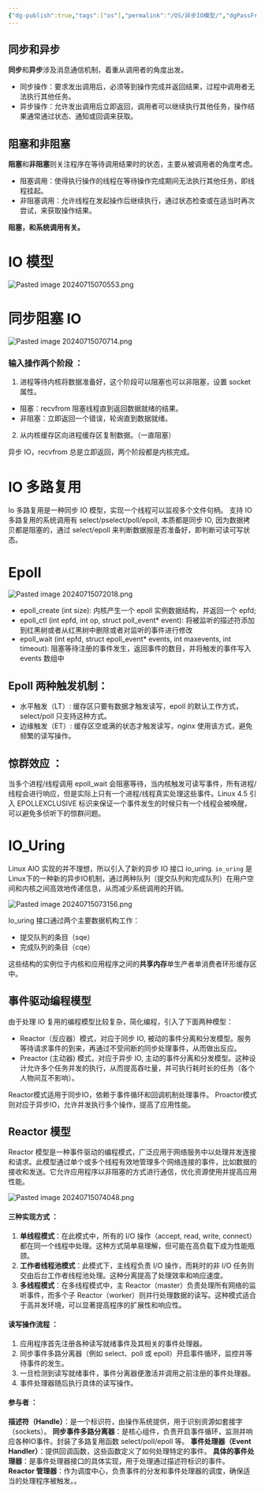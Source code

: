 ```yaml
---
{"dg-publish":true,"tags":["os"],"permalink":"/OS/异步IO模型/","dgPassFrontmatter":true}
---
```




## 同步和异步

**同步**和**异步**涉及消息通信机制，着重从调用者的角度出发。

+ 同步操作：要求发出调用后，必须等到操作完成并返回结果，过程中调用者无法执行其他任务。
+ 异步操作：允许发出调用后立即返回，调用者可以继续执行其他任务，操作结果通常通过状态、通知或回调来获取。

## 阻塞和非阻塞

**阻塞**和**非阻塞**则关注程序在等待调用结果时的状态，主要从被调用者的角度考虑。

+ 阻塞调用：使得执行操作的线程在等待操作完成期间无法执行其他任务，即线程挂起。
+ 非阻塞调用：允许线程在发起操作后继续执行，通过状态检查或在适当时再次尝试，来获取操作结果。

**阻塞，和系统调用有关。**
# IO 模型

![Pasted image 20240715070553.png](/img/user/OS/assert/Pasted%20image%2020240715070553.png)

# 同步阻塞 IO

![Pasted image 20240715070714.png](/img/user/OS/assert/Pasted%20image%2020240715070714.png)


### 输入操作两个阶段 ：

1.  进程等待内核将数据准备好，这个阶段可以阻塞也可以非阻塞，设置 socket 属性。
   + 阻塞：recvfrom 阻塞线程直到返回数据就绪的结果。
   + 非阻塞：立即返回一个错误，轮询直到数据就绪。
2. 从内核缓存区向进程缓存区复制数据。（一直阻塞）

异步 IO，recvfrom 总是立即返回，两个阶段都是内核完成。


# IO 多路复用

Io 多路复用是一种同步 IO 模型，实现一个线程可以监视多个文件句柄。
支持 IO 多路复用的系统调用有 select/pselect/poll/epoll, 本质都是同步 IO, 因为数据拷贝都是阻塞的，通过 select/epoll 来判断数据报是否准备好，即判断可读可写状态。


# Epoll

![Pasted image 20240715072018.png](/img/user/OS/assert/Pasted%20image%2020240715072018.png)

+ epoll_create (int size): 内核产生一个 epoll 实例数据结构，并返回一个 epfd;
+ epoll_ctl (int epfd, int op, struct poll_event* event): 将被监听的描述符添加到红黑树或者从红黑树中删除或者对监听的事件进行修改
+ epoll_wait (int epfd, struct epoll_event* events, int maxevents, int timeout): 阻塞等待注册的事件发生，返回事件的数目，并将触发的事件写入 events 数组中

## Epoll 两种触发机制：

+ 水平触发（LT）: 缓存区只要有数据才触发读写，epoll 的默认工作方式，select/poll 只支持这种方式。
+ 边缘触发（ET）: 缓存区空或满的状态才触发读写，nginx 使用该方式，避免频繁的读写操作。

## 惊群效应 ：

当多个进程/线程调用 epoll_wait 会阻塞等待，当内核触发可读写事件，所有进程/线程会进行响应，但是实际上只有一个进程/线程真实处理这些事件。Linux 4.5 引入 EPOLLEXCLUSIVE 标识来保证一个事件发生的时候只有一个线程会被唤醒，可以避免多侦听下的惊群问题。

# IO_Uring

Linux AIO 实现的并不理想，所以引入了新的异步 IO 接口 io_uring.
`io_uring` 是Linux下的一种新的异步IO机制，通过两种队列（提交队列和完成队列）在用户空间和内核之间高效地传递信息，从而减少系统调用的开销。

![Pasted image 20240715073156.png](/img/user/OS/assert/Pasted%20image%2020240715073156.png)

Io_uring 接口通过两个主要数据机构工作：
+ 提交队列的条目（sqe）
+ 完成队列的条目（cqe）

这些结构的实例位于内核和应用程序之间的**共享内存**单生产者单消费者环形缓存区中。

## 事件驱动编程模型

由于处理 IO 复用的编程模型比较复杂，简化编程，引入了下面两种模型：

+ Reactor（反应器）模式，对应于同步 IO, 被动的事件分离和分发模型。服务等待请求事件的到来，再通过不受间断的同步处理事件，从而做出反应。
+ Preactor (主动器) 模式，对应于异步 IO, 主动的事件分离和分发模型。这种设计允许多个任务并发的执行，从而提高吞吐量，并可执行耗时长的任务（各个人物间互不影响）。

Reactor模式适用于同步IO，依赖于事件循环和回调机制处理事件。
Proactor模式则对应于异步IO，允许并发执行多个操作，提高了应用性能。

## Reactor 模型

Reactor 模型是一种事件驱动的编程模式，广泛应用于网络服务中以处理并发连接和请求。此模型通过单个或多个线程有效地管理多个网络连接的事件，比如数据的接收和发送。它允许应用程序以非阻塞的方式进行通信，优化资源使用并提高应用性能。

![Pasted image 20240715074048.png](/img/user/OS/assert/Pasted%20image%2020240715074048.png)

#### 三种实现方式 ：

1. **单线程模式**：在此模式中，所有的 I/O 操作（accept, read, write, connect）都在同一个线程中处理。这种方式简单易理解，但可能在高负载下成为性能瓶颈。
2. **工作者线程池模式**：此模式下，主线程负责 I/O 操作，而耗时的非 I/O 任务则交由后台工作者线程池处理。这种分离提高了处理效率和响应速度。
3. **多线程模式**：在多线程模式中，主 Reactor（master）负责处理所有网络的监听事件，而多个子 Reactor（worker）则并行处理数据的读写。这种模式适合于高并发环境，可以显著提高程序的扩展性和响应性。

#### 读写操作流程 ：

1.  应用程序首先注册各种读写就绪事件及其相关的事件处理器。
2. 同步事件多路分离器（例如 select、poll 或 epoll）开启事件循环，监控并等待事件的发生。
3. 一旦检测到读写就绪事件，事件分离器便激活并调用之前注册的事件处理器。
4. 事件处理器随后执行具体的读写操作。

#### 参与者 ：

**描述符（Handle）**：是一个标识符，由操作系统提供，用于识别资源如套接字（sockets）。
**同步事件多路分离器**：是核心组件，负责开启事件循环，监测并响应各种IO事件。封装了多路复用函数 select/poll/epoll 等。
**事件处理器（Event Handler）**：提供回调函数，这些函数定义了如何处理特定的事件。
**具体的事件处理器**：是事件处理器接口的具体实现，用于处理通过描述符标识的事件。
**Reactor 管理器**：作为调度中心，负责事件的分发和事件处理器的调度，确保适当的处理程序被触发。。